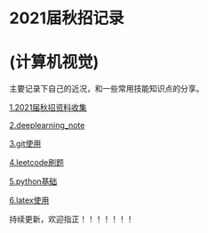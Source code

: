 # 2021届秋招记录
# (计算机视觉)

主要记录下自己的近况，和一些常用技能知识点的分享。


[1.2021届秋招资料收集](./2021届秋招/2021届招聘.md)

[2.deeplearning_note](./2021届秋招/deeplearning_note/)

[3.git使用](./git使用/git.md)

[4.leetcode刷题](./2021届秋招/leetcode/)

[5.python基础](./python/)

[6.latex使用](./latex使用/latex使用技巧和历程.md)



持续更新，欢迎指正！！！！！！！